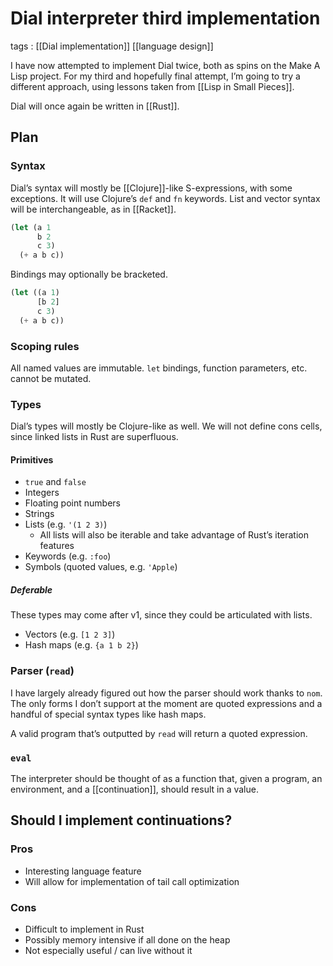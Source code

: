 # Dial interpreter third implementation

tags
: [[Dial implementation]] [[language design]]

I have now attempted to implement Dial twice, both as spins on the Make A Lisp project. For my third and hopefully final attempt, I&rsquo;m going to try a different approach, using lessons taken from [[Lisp in Small Pieces]].

Dial will once again be written in [[Rust]].


## Plan


### Syntax

Dial&rsquo;s syntax will mostly be [[Clojure]]-like S-expressions, with some exceptions. It will use Clojure&rsquo;s `def` and `fn` keywords. List and vector syntax will be interchangeable, as in [[Racket]].

```lisp
(let (a 1
      b 2
      c 3)
  (+ a b c))
```

Bindings may optionally be bracketed.

```lisp
(let ((a 1)
      [b 2]
      c 3)
  (+ a b c))
```


### Scoping rules

All named values are immutable. `let` bindings, function parameters, etc. cannot be mutated.


### Types

Dial&rsquo;s types will mostly be Clojure-like as well. We will not define cons cells, since linked lists in Rust are superfluous.


#### Primitives

-   `true` and `false`
-   Integers
-   Floating point numbers
-   Strings
-   Lists (e.g. `'(1 2 3)`)
    -   All lists will also be iterable and take advantage of Rust&rsquo;s iteration features
-   Keywords (e.g. `:foo`)
-   Symbols (quoted values, e.g. `'Apple`)


##### Deferable

These types may come after v1, since they could be articulated with lists.

-   Vectors (e.g. `[1 2 3]`)
-   Hash maps (e.g. `{a 1 b 2}`)


### Parser (`read`)

I have largely already figured out how the parser should work thanks to `nom`. The only forms I don&rsquo;t support at the moment are quoted expressions and a handful of special syntax types like hash maps.

A valid program that&rsquo;s outputted by `read` will return a quoted expression.


### `eval`

The interpreter should be thought of as a function that, given a program, an environment, and a [[continuation]], should result in a value.


## Should I implement continuations?


### Pros

-   Interesting language feature
-   Will allow for implementation of tail call optimization


### Cons

-   Difficult to implement in Rust
-   Possibly memory intensive if all done on the heap
-   Not especially useful / can live without it
